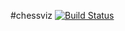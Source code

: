 #chessviz
[![Build Status](https://travis-ci.com/Arty3m/chessviz.svg?branch=master)](https://travis-ci.com/Arty3m/chessviz)
